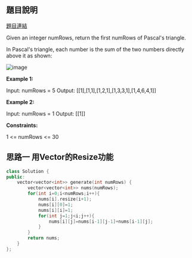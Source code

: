 ## 題目說明
[題目連結](https://leetcode.com/problems/pascals-triangle/?envType=study-plan&id=data-structure-i)

Given an integer numRows, return the first numRows of Pascal's triangle.

In Pascal's triangle, each number is the sum of the two numbers directly above it as shown:

![image](https://upload.wikimedia.org/wikipedia/commons/0/0d/PascalTriangleAnimated2.gif)

**Example 1:**

Input: numRows = 5
Output: [[1],[1,1],[1,2,1],[1,3,3,1],[1,4,6,4,1]]

**Example 2:**

Input: numRows = 1
Output: [[1]]

**Constraints:**

1 <= numRows <= 30

## 思路一 用Vector的Resize功能
```CPP
class Solution {
public:
    vector<vector<int>> generate(int numRows) {
        vector<vector<int>> nums(numRows);
        for(int i=0;i<numRows;i++){
            nums[i].resize(i+1);
            nums[i][0]=1;
            nums[i][i]=1;
            for(int j=1;j<i;j++){
                nums[i][j]=nums[i-1][j-1]+nums[i-1][j];
            }
        }
        return nums;
    }
};
```
